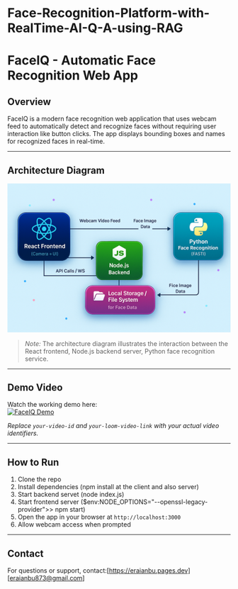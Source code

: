 # Face-Recognition-Platform-with-RealTime-AI-Q-A-using-RAG


# FaceIQ - Automatic Face Recognition Web App

## Overview
FaceIQ is a modern face recognition web application that uses webcam feed to automatically detect and recognize faces without requiring user interaction like button clicks. The app displays bounding boxes and names for recognized faces in real-time.

---

## Architecture Diagram

![Architecture Diagram](./Architecture_Design.png)

> *Note:* The architecture diagram illustrates the interaction between the React frontend, Node.js backend server, Python face recognition service. 

---

## Demo Video

Watch the working demo here:  
[![FaceIQ Demo](https://img.youtube.com/vi/your-video-id/0.jpg)](https://loom.com/share/your-loom-video-link)

*Replace `your-video-id` and `your-loom-video-link` with your actual video identifiers.*

---

## How to Run

1. Clone the repo  
2. Install dependencies (npm install at the client and also server) 
3. Start backend servet (node index.js)
4. Start frontend server  ($env:NODE_OPTIONS="--openssl-legacy-provider">> npm start)
5. Open the app in your browser at `http://localhost:3000`  
6. Allow webcam access when prompted  

---

## Contact

For questions or support, contact:[https://eraianbu.pages.dev] [eraianbu873@gmail.com] 

